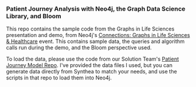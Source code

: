 ### Patient Journey Analysis with Neo4j, the Graph Data Science Library, and Bloom

This repo contains the sample code from the Graphs in Life Sciences presentation and demo, from Neo4j's [Connections: Graphs in Life Sciences & Healthcare](https://neo4j.com/connections/life-sciences-healthcare/) event. This contains sample data, the queries and algorithm calls run during the demo, and the Bloom perspective used.

To load the data, please use the code from our Solution Team's [Patient Journey Model Repo](https://github.com/Neo4jSolutions/patient-journey-model). I've provided the data files I used, but you can generate data directly from Synthea to match your needs, and use the scripts in that repo to load them into Neo4j.
